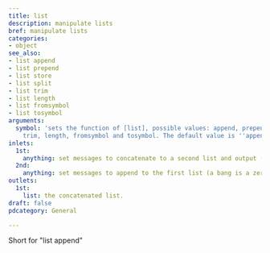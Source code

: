 ```yaml
---
title: list
description: manipulate lists
bref: manipulate lists
categories:
- object
see_also:
- list append
- list prepend
- list store
- list split
- list trim
- list length
- list fromsymbol
- list tosymbol
arguments:
  symbol: 'sets the function of [list], possible values: append, prepend, store, split,
    trim, length, fromsymbol and tosymbol. The default value is ''append''.'
inlets:
  1st:
    anything: set messages to concatenate to a second list and output (a bang is a zero element list).
  2nd:
    anything: set messages to append to the first list (a bang is a zero element list and clears it).
outlets:
  1st:
    list: the concatenated list.
draft: false
pdcategory: General

---
```

Short for "list append"


